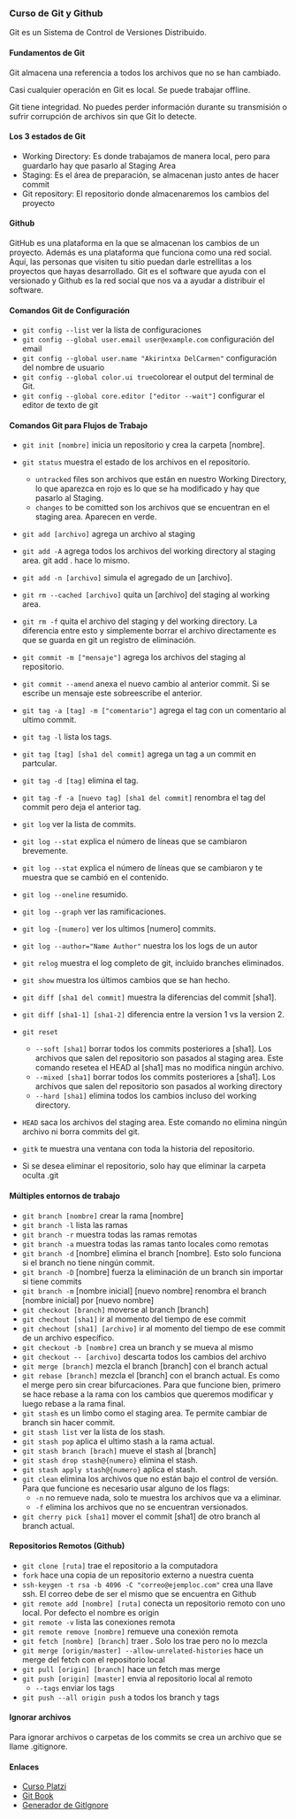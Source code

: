 ### Curso de Git y Github
Git es un Sistema de Control de Versiones Distribuido.

#### Fundamentos de Git
Git almacena una referencia a todos los archivos que no se han cambiado.

Casi cualquier operación en Git es local. Se puede trabajar offline.

Git tiene integridad. No puedes perder información durante su transmisión o sufrir corrupción de archivos sin que Git lo detecte.

#### Los 3 estados de Git
* Working Directory: Es donde trabajamos de manera local, pero para guardarlo hay que pasarlo al Staging Area
* Staging: Es el área de preparación, se almacenan justo antes de hacer commit
* Git repository: El repositorio donde almacenaremos los cambios del proyecto

#### Github
GitHub es una plataforma en la que se almacenan los cambios de un proyecto. Además es una plataforma que funciona como una red social. Aquí, las personas que visiten tu sitio puedan darle estrellitas a los proyectos que hayas desarrollado.
Git es el software que ayuda con el versionado y Github es la red social que nos va a ayudar a distribuir el software.

#### Comandos Git de Configuración
* `git config --list` ver la lista de configuraciones
* `git config --global user.email user@example.com` configuración del email
* `git config --global user.name "Akirintxa DelCarmen"` configuración del nombre de usuario
* `git config --global color.ui true`colorear el output del terminal de Git.
* `git config --global core.editor ["editor --wait"]` configurar el editor de texto de git

#### Comandos Git para Flujos de Trabajo
* `git init [nombre]` inicia un repositorio y crea la carpeta [nombre].

* `git status` muestra el estado de los archivos en el repositorio.
  * `untracked` files son archivos que están en nuestro Working Directory, lo que aparezca en rojo es lo que se ha modificado y hay que pasarlo al Staging.
  * `changes` to be comitted son los archivos que se encuentran en el staging area. Aparecen en verde.
* `git add [archivo]` agrega un archivo al staging
* `git add -A` agrega todos los archivos del working directory al staging area. git add . hace lo mismo.
* `git add -n [archivo]` simula el agregado de un [archivo].
* `git rm --cached [archivo]` quita un [archivo] del staging al working area.
* `git rm -f` quita el archivo del staging y del working directory. La diferencia entre esto y simplemente borrar el archivo directamente es que se guarda en git un registro de eliminación.
* `git commit -m ["mensaje"]` agrega los archivos del staging al repositorio.
* `git commit --amend` anexa el nuevo cambio al anterior commit. Si se escribe un mensaje este sobreescribe el anterior.
* `git tag -a [tag] -m ["comentario"]` agrega el tag con un comentario al ultimo commit.
* `git tag -l` lista los tags.
* `git tag [tag] [sha1 del commit]` agrega un tag a un commit en partcular.
* `git tag -d [tag]` elimina el tag.
* `git tag -f -a [nuevo tag] [sha1 del commit]` renombra el tag del commit pero deja el anterior tag.
* `git log` ver la lista de commits.
* `git log --stat` explica el número de líneas que se cambiaron brevemente.
* `git log --stat` explica el número de líneas que se cambiaron y te muestra que se cambió en el contenido.
* `git log --oneline` resumido.
* `git log --graph` ver las ramificaciones.
* `git log -[numero]` ver los ultimos [numero] commits.
* `git log --author="Name Author"` nuestra los los logs de un autor
* `git relog` muestra el log completo de git, incluido branches eliminados.
* `git show` muestra los últimos cambios que se han hecho.
* `git diff [sha1 del commit]` muestra la diferencias del commit [sha1].
* `git diff [sha1-1] [sha1-2]` diferencia entre la version 1 vs la version 2.
* `git reset`
  * `--soft [sha1]` borrar todos los commits posteriores a [sha1]. Los archivos que salen del repositorio son pasados al staging area. Este comando resetea el HEAD al [sha1] mas no modifica ningún archivo.
  * `--mixed [sha1]` borrar todos los commits posteriores a [sha1]. Los archivos que salen del repositorio son pasados al working directory
  * `--hard [sha1]` elimina todos los cambios incluso del working directory.

* `HEAD` saca los archivos del staging area. Este comando no elimina ningún archivo ni borra commits del git.
* `gitk` te muestra una ventana con toda la historia del repositorio.
* Si se desea eliminar el repositorio, solo hay que eliminar la carpeta oculta .git

#### Múltiples entornos de trabajo
* `git branch [nombre]` crear la rama [nombre]
* `git branch -l` lista las ramas
* `git branch -r` muestra todas las ramas remotas
* `git branch -a` muestra todas las ramas tanto locales como remotas
* `git branch -d` [nombre] elimina el branch [nombre]. Esto solo funciona si el branch no tiene ningún commit.
* `git branch -D` [nombre] fuerza la eliminación de un branch sin importar si tiene commits
* `git branch -m` [nombre inicial] [nuevo nombre] renombra el branch [nombre inicial] por [nuevo nombre]
* `git checkout [branch]` moverse al branch [branch]
* `git chechout [sha1]` ir al momento del tiempo de ese commit
* `git chechout [sha1] [archivo]` ir al momento del tiempo de ese commit de un archivo específico.
* `git checkout -b [nombre]` crea un branch y se mueva al mismo
* `git checkout -- [archivo]` descarta todos los cambios del archivo
* `git merge [branch]` mezcla el branch [branch] con el branch actual
* `git rebase [branch]` mezcla el [branch] con el branch actual. Es como el merge pero sin crear bifurcaciones. Para que funcione bien, primero se hace rebase a la rama con los cambios que queremos modificar y luego rebase a la rama final.
* `git stash` es un limbo como el staging area. Te permite cambiar de branch sin hacer commit.
* `git stash list` ver la lista de los stash.
* `git stash pop` aplica el ultimo stash a la rama actual.
* `git stash branch [brach]` mueve el stash al [branch]
* `git stash drop stash@{numero}` elimina el stash.
* `git stash apply stash@{numero}` aplica el stash.
* `git clean` elimina los archivos que no están bajo el control de versión. Para que funcione es necesario usar alguno de los flags:
  * `-n` no remueve nada, solo te muestra los archivos que va a eliminar.
  * `-f` elimina los archivos que no se encuentran versionados.
* `git cherry pick [sha1]` mover el commit [sha1] de otro branch al branch actual.

#### Repositorios Remotos (Github)
* `git clone [ruta]` trae el repositorio a la computadora
* `fork` hace una copia de un repositorio externo a nuestra cuenta
* `ssh-keygen -t rsa -b 4096 -C "correo@ejemploc.com"` crea una llave ssh. El correo debe de ser el mismo que se encuentra en Github
* `git remote add [nombre] [ruta]` conecta un repositorio remoto con uno local. Por defecto el nombre es origin
* `git remote -v` lista las conexiones remota
* `git remote remove [nombre]` remueve una conexión remota
* `git fetch [nombre] [branch]` traer . Solo los trae pero no lo mezcla
* `git merge [origin/master] --allow-unrelated-histories` hace un merge del fetch con el repositorio local
* `git pull [origin] [branch]` hace un fetch mas merge
* `git push [origin] [master]` envia al repositorio local al remoto
  * `--tags` enviar los tags
* `git push --all origin push` a todos los branch y tags

#### Ignorar archivos
Para ignorar archivos o carpetas de los commits se crea un archivo que se llame .gitignore.

#### Enlaces
* [Curso Platzi](https://platzi.com/cursos/git-github/)
* [Git Book](https://git-scm.com/book/es/v2)
* [Generador de GitIgnore](https://www.gitignore.io/)
